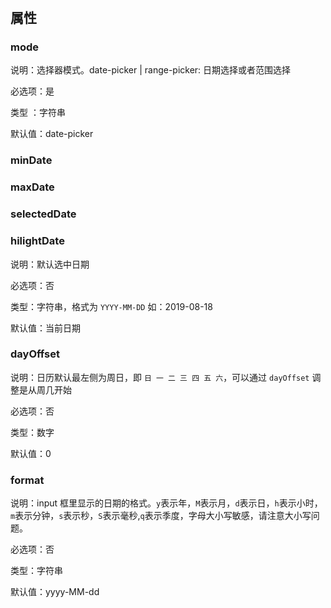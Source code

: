 #
## 属性

<!-- ### inputId

说明：要绑定的 input 的 id，通过 html 的 id 属性设置，不写无法绑定 input

必选项：是

类型 ：字符串

默认值：无 -->

### mode

说明：选择器模式。date-picker | range-picker: 日期选择或者范围选择

必选项：是

类型 ：字符串

默认值：date-picker

### minDate

### maxDate

### selectedDate

### hilightDate

说明：默认选中日期

必选项：否

类型：字符串，格式为 `YYYY-MM-DD` 如：2019-08-18

默认值：当前日期

### dayOffset

说明：日历默认最左侧为周日，即 `日 一 二 三 四 五 六`，可以通过 `dayOffset` 调整是从周几开始

必选项：否

类型：数字

默认值：0

### format

说明：input 框里显示的日期的格式。`y`表示年，`M`表示月，`d`表示日，`h`表示小时，`m`表示分钟，`s`表示秒，`S`表示毫秒,`q`表示季度，字母大小写敏感，请注意大小写问题。

必选项：否

类型：字符串

默认值：yyyy-MM-dd

